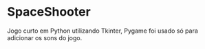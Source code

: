 # SpaceShooter
Jogo curto em Python utilizando Tkinter, Pygame foi usado só para adicionar os sons do jogo.
